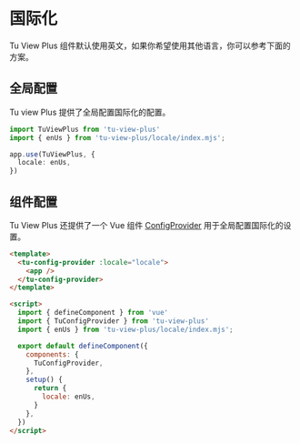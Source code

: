 # 国际化

Tu View Plus 组件默认使用英文，如果你希望使用其他语言，你可以参考下面的方案。

## 全局配置

Tu view Plus 提供了全局配置国际化的配置。

```typescript
import TuViewPlus from 'tu-view-plus'
import { enUs } from 'tu-view-plus/locale/index.mjs';

app.use(TuViewPlus, {
  locale: enUs,
})
```

## 组件配置

Tu View Plus 还提供了一个 Vue 组件 [ConfigProvider](/zh-CN/components/config-provider) 用于全局配置国际化的设置。

```html
<template>
  <tu-config-provider :locale="locale">
    <app />
  </tu-config-provider>
</template>

<script>
  import { defineComponent } from 'vue'
  import { TuConfigProvider } from 'tu-view-plus'
  import { enUs } from 'tu-view-plus/locale/index.mjs';

  export default defineComponent({
    components: {
      TuConfigProvider,
    },
    setup() {
      return {
        locale: enUs,
      }
    },
  })
</script>
```